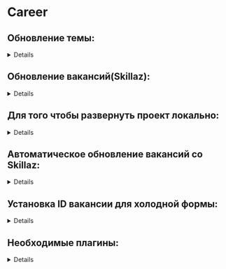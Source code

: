 # Career

<h2>Обновление темы:</h2>
<details>
    <p>- скопировать нужные папки в отдельную папку, желательно с таким же названием - </p>
        <img src="./Docs/Img/Step 001.png" style="width:50%;">
        <p>-></p>
        <img src="./Docs/Img/Step 002.png" style="width:50%;">
    <p>- создать из этой папки ZIP-файл</p>
        <img src="./Docs/Img/Step 003.png" style="width:50%;">
    <p>- зайти в админку сайта на вкладку Внешний вид->Темы</p>
        <img src="./Docs/Img/Step 004.png" style="width:50%;">
        <p>и нажать "добавить"</p>
        <img src="./Docs/Img/Step 005.png" style="width:50%;">
    <p>- затем нажать "загрузить тему"->выбрать файл->Установить - </p>
        <img src="./Docs/Img/Step 006.png" style="width:50%;">
    <p>- согласиться на замену текущей версии темы новой -</p>
        <img src="./Docs/Img/Step 007.png" style="width:50%;">
    <p>- если были изменены группы полей, то нужно зайти во вкладку "группы полей" на подстраницу "синхронизация доступна"</p>
        <img src="./Docs/Img/Step 008.png" style="width:50%;">
    <p>     если она доступна</p>
    <p>- выбрать необходимые поля, выбрать действие о синхронизации и применить -</p>
        <img src="./Docs/Img/Step 009.png" style="width:50%;">
</details>

<h2>Обновление вакансий(Skillaz):</h2>
<details>
    <p>- в админке зайти во вкладку Skillaz control -</p>
        <img src="./Docs/Img/Step 010.png" style="width:50%;">
    <p>- установить ссылку и сохранить изменения - </p>
        <img src="./Docs/Img/Step 011.png" style="width:50%;">
    <p>- выбрать автоматическое обновление и запустить</p>
        <img src="./Docs/Img/Step 012.png" style="width:50%;">
    <p>- после того как пройдут все страницы запустить зачистку после обновления</p>
        <img src="./Docs/Img/Step 013.png" style="width:50%;">
    <p>- в вакансиях выбрать необходимые для публикации(проверить при необходимости) и опубликовать</p>
        <img src="./Docs/Img/Step 014.png" style="width:50%;">
        -->
        <img src="./Docs/Img/Step 015.png" style="width:50%;">
</details>

<h2>Для того чтобы развернуть проект локально:</h2>
<details>
    <p>- создать с помощью Duplicator архив с инсталлером и скачать</p>
        <img src="./Docs/Img/Step 016.png" style="width:50%;">
        -->
        <img src="./Docs/Img/Step 017.png" style="width:50%;">
        -->
        <img src="./Docs/Img/Step 018.png" style="width:50%;">
        -->
        <img src="./Docs/Img/Step 019.png" style="width:50%;">
    <p>- развернуть сервер с настройками не ниже указанных, создать БД под проект</p>
        <img src="./Docs/Img/Step 020.png" style="width:50%;">
    <p>- в папку локального сайта переместить инсталлер и архив(без распаковки)</p>
        <img src="./Docs/Img/Step 021.png" style="width:50%;">
    <p>- зайти по ссылке на сайт локального проекта /installer.php</p>
        <img src="./Docs/Img/Step 022.png" style="width:50%;">
    <p>- пройти по всем пункта и заполнить в необходимых местах</p>
        <img src="./Docs/Img/Step 023.png" style="width:50%;">
</details>

<h2>Автоматическое обновление вакансий со Skillaz:</h2>
<details>
    <p>- зайти и добавить новую задачу установив все необходимые параметры: название хука на обновление - "skillaz_vacancies_find"</p>
        <img src="./Docs/Img/Step 024.png" style="width:50%;">
</details>

<h2>Установка ID вакансии для холодной формы:</h2>
<details>
    <p>- находиться в Skillaz control, после установки - сохранить изменения</p>
        <img src="./Docs/Img/Step 025.png" style="width:50%;">
</details>

<h2>Необходимые плагины:</h2>
<details>
    <p>- Advanced Cron Manager</p>
    <p>- Advanced Custom Fields PRO</p>
    <p>- All in One SEO</p>
    <p>- Autoptimize</p>
    <p>- BBQ Брандмауэр</p>
    <p>- Classic Editor</p>
    <p>- Contact Form 7</p>
    <p>- Contact Form 7 Serial Numbers</p>
    <p>- Cyr-To-Lat</p>
    <p>- Duplicator</p>
    <p>- Flamingo</p>
    <p>- Import XML feed</p>
    <p>- Loco Translate</p>
    <p>- Post SMTP</p>
    <p>- WP Login Door</p>
    <p>- WPide</p>
</details>